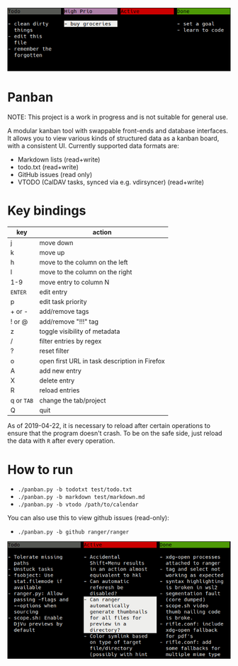 ![screenshot](screenshot.png)

# Panban

NOTE: This project is a work in progress and is not suitable for general use.

A modular kanban tool with swappable front-ends and database interfaces.  It
allows you to view various kinds of structured data as a kanban board, with a
consistent UI.  Currently supported data formats are:

- Markdown lists (read+write)
- todo.txt (read+write)
- GitHub issues (read only)
- VTODO (CalDAV tasks, synced via e.g. vdirsyncer) (read+write)

# Key bindings

| key        | action                                                       |
|------------|--------------------------------------------------------------|
| j          | move down                                                    |
| k          | move up                                                      |
| h          | move to the column on the left                               |
| l          | move to the column on the right                              |
| 1-9        | move entry to column N                                       |
| `ENTER`    | edit entry                                                   |
| p          | edit task priority                                           |
| + or -     | add/remove tags                                              |
| ! or @     | add/remove "!!!" tag                                         |
| z          | toggle visibility of metadata                                |
| /          | filter entries by regex                                      |
| ?          | reset filter                                                 |
| o          | open first URL in task description in Firefox                |
| A          | add new entry                                                |
| X          | delete entry                                                 |
| R          | reload entries                                               |
| q or `TAB` | change the tab/project                                       |
| Q          | quit                                                         |

As of 2019-04-22, it is necessary to reload after certain operations to ensure
that the program doesn't crash.  To be on the safe side, just reload the data
with `R` after every operation.

# How to run

- `./panban.py -b todotxt test/todo.txt`
- `./panban.py -b markdown test/markdown.md`
- `./panban.py -b vtodo /path/to/calendar`

You can also use this to view github issues (read-only):

- `./panban.py -b github ranger/ranger`

![screenshot of github issues](screenshot_github.png)
